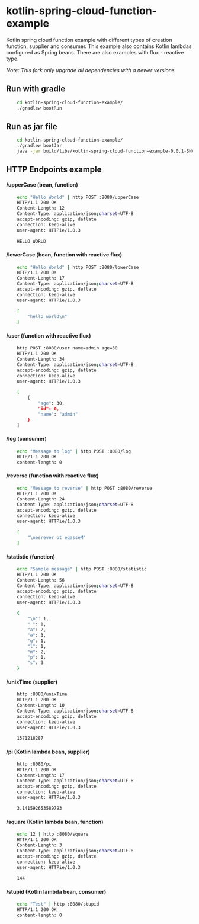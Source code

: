 # kotlin-spring-cloud-function-example
Kotlin spring cloud function example with different types of creation function, supplier and consumer.
This example also contains Kotlin lambdas configured as Spring beans.
There are also examples with flux - reactive type.

*Note: This fork only upgrade all dependencies with a newer versions*

## Run with gradle

```bash
    cd kotlin-spring-cloud-function-example/
    ./gradlew bootRun
```

## Run as jar file

```bash
    cd kotlin-spring-cloud-function-example/
    ./gradlew bootJar
    java -jar build/libs/kotlin-spring-cloud-function-example-0.0.1-SNAPSHOT.jar
```


## HTTP Endpoints example

#### /upperCase (bean, function)

```bash
    echo "Hello World" | http POST :8080/upperCase
    HTTP/1.1 200 OK
    Content-Length: 12
    Content-Type: application/json;charset=UTF-8
    accept-encoding: gzip, deflate
    connection: keep-alive
    user-agent: HTTPie/1.0.3
    
    HELLO WORLD
```

#### /lowerCase (bean, function with reactive flux)

```bash
    echo "Hello World" | http POST :8080/lowerCase
    HTTP/1.1 200 OK
    Content-Length: 17
    Content-Type: application/json;charset=UTF-8
    accept-encoding: gzip, deflate
    connection: keep-alive
    user-agent: HTTPie/1.0.3
    
    [
        "hello world\n"
    ]
```

#### /user (function with reactive flux)

```bash
    http POST :8080/user name=admin age=30
    HTTP/1.1 200 OK
    Content-Length: 34
    Content-Type: application/json;charset=UTF-8
    accept-encoding: gzip, deflate
    connection: keep-alive
    user-agent: HTTPie/1.0.3
    
    [
        {
            "age": 30,
            "id": 0,
            "name": "admin"
        }
    ]
```

#### /log (consumer)

```bash
    echo "Message to log" | http POST :8080/log
    HTTP/1.1 200 OK
    content-length: 0
```

#### /reverse (function with reactive flux)

```bash
    echo "Message to reverse" | http POST :8080/reverse
    HTTP/1.1 200 OK
    Content-Length: 24
    Content-Type: application/json;charset=UTF-8
    accept-encoding: gzip, deflate
    connection: keep-alive
    user-agent: HTTPie/1.0.3
    
    [
        "\nesrever ot egasseM"
    ]
```

#### /statistic (function)

```bash
    echo "Sample message" | http POST :8080/statistic
    HTTP/1.1 200 OK
    Content-Length: 56
    Content-Type: application/json;charset=UTF-8
    accept-encoding: gzip, deflate
    connection: keep-alive
    user-agent: HTTPie/1.0.3
    
    {
        "\n": 1,
        " ": 1,
        "a": 2,
        "e": 3,
        "g": 1,
        "l": 1,
        "m": 2,
        "p": 1,
        "s": 3
    }
```

#### /unixTime (supplier)

```bash
    http :8080/unixTime  
    HTTP/1.1 200 OK
    Content-Length: 10
    Content-Type: application/json;charset=UTF-8
    accept-encoding: gzip, deflate
    connection: keep-alive
    user-agent: HTTPie/1.0.3
    
    1571218287
```

#### /pi (Kotlin lambda bean, supplier)

```bash
    http :8080/pi            
    HTTP/1.1 200 OK
    Content-Length: 17
    Content-Type: application/json;charset=UTF-8
    accept-encoding: gzip, deflate
    connection: keep-alive
    user-agent: HTTPie/1.0.3
    
    3.141592653589793
```

#### /square (Kotlin lambda bean, function)

```bash
    echo 12 | http :8080/square
    HTTP/1.1 200 OK
    Content-Length: 3
    Content-Type: application/json;charset=UTF-8
    accept-encoding: gzip, deflate
    connection: keep-alive
    user-agent: HTTPie/1.0.3
    
    144
```

#### /stupid (Kotlin lambda bean, consumer)

```bash
    echo "Test" | http :8080/stupid
    HTTP/1.1 200 OK
    content-length: 0
```

